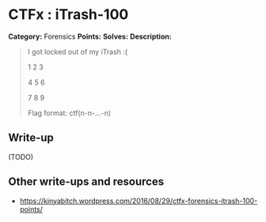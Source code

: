 # CTFx : iTrash-100

**Category:** Forensics
**Points:** 
**Solves:** 
**Description:**

> I got locked out of my iTrash :(
> 
> 
> 
> 1 2 3
> 
> 4 5 6
> 
> 7 8 9
> 
> 
> 
> Flag format: ctf(n-n-...-n)

## Write-up

(TODO)

## Other write-ups and resources

* https://kinyabitch.wordpress.com/2016/08/29/ctfx-forensics-itrash-100-points/
